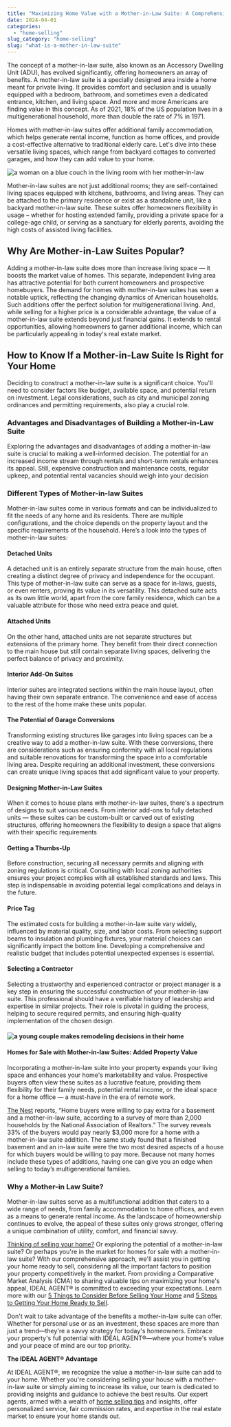 ```yaml
---
title: "Maximizing Home Value with a Mother-in-Law Suite: A Comprehensive Guide"
date: 2024-04-01
categories: 
  - "home-selling"
slug_category: "home-selling"
slug: "what-is-a-mother-in-law-suite"
---
```


The concept of a mother-in-law suite, also known as an Accessory Dwelling Unit (ADU), has evolved significantly, offering homeowners an array of benefits. A mother-in-law suite is a specially designed area inside a home meant for private living. It provides comfort and seclusion and is usually equipped with a bedroom, bathroom, and sometimes even a dedicated entrance, kitchen, and living space. And more and more Americans are finding value in this concept. As of 2021, 18% of the US population lives in a multigenerational household, more than double the rate of 7% in 1971.

Homes with mother-in-law suites offer additional family accommodation, which helps generate rental income, function as home offices, and provide a cost-effective alternative to traditional elderly care. Let's dive into these versatile living spaces, which range from backyard cottages to converted garages, and how they can add value to your home.

![a woman on a blue couch in the living room with her mother-in-law](../images/posts/Picture8.jpg)

Mother-in-law suites are not just additional rooms; they are self-contained living spaces equipped with kitchens, bathrooms, and living areas. They can be attached to the primary residence or exist as a standalone unit, like a backyard mother-in-law suite. These suites offer homeowners flexibility in usage – whether for hosting extended family, providing a private space for a college-age child, or serving as a sanctuary for elderly parents, avoiding the high costs of assisted living facilities.

## **Why Are Mother-in-Law Suites Popular?**

Adding a mother-in-law suite does more than increase living space — it boosts the market value of homes. This separate, independent living area has attractive potential for both current homeowners and prospective homebuyers. The demand for homes with mother-in-law suites has seen a notable uptick, reflecting the changing dynamics of American households. Such additions offer the perfect solution for multigenerational living. And, while selling for a higher price is a considerable advantage, the value of a mother-in-law suite extends beyond just financial gains. It extends to rental opportunities, allowing homeowners to garner additional income, which can be particularly appealing in today's real estate market.

## **How to Know If a Mother-in-Law Suite Is Right for Your Home**

Deciding to construct a mother-in-law suite is a significant choice. You'll need to consider factors like budget, available space, and potential return on investment. Legal considerations, such as city and municipal zoning ordinances and permitting requirements, also play a crucial role.

### **Advantages and Disadvantages of Building a Mother-in-Law Suite**

Exploring the advantages and disadvantages of adding a mother-in-law suite is crucial to making a well-informed decision. The potential for an increased income stream through rentals and short-term rentals enhances its appeal. Still, expensive construction and maintenance costs, regular upkeep, and potential rental vacancies should weigh into your decision

### **Different Types of Mother-in-law Suites**

Mother-in-law suites come in various formats and can be individualized to fit the needs of any home and its residents. There are multiple configurations, and the choice depends on the property layout and the specific requirements of the household. Here’s a look into the types of mother-in-law suites:

#### **Detached Units**

A detached unit is an entirely separate structure from the main house, often creating a distinct degree of privacy and independence for the occupant. This type of mother-in-law suite can serve as a space for in-laws, guests, or even renters, proving its value in its versatility. This detached suite acts as its own little world, apart from the core family residence, which can be a valuable attribute for those who need extra peace and quiet.

#### **Attached Units**

On the other hand, attached units are not separate structures but extensions of the primary home. They benefit from their direct connection to the main house but still contain separate living spaces, delivering the perfect balance of privacy and proximity.

#### **Interior Add-On Suites**

Interior suites are integrated sections within the main house layout, often having their own separate entrance. The convenience and ease of access to the rest of the home make these units popular.

#### **The Potential of Garage Conversions**

Transforming existing structures like garages into living spaces can be a creative way to add a mother-in-law suite. With these conversions, there are considerations such as ensuring conformity with all local regulations and suitable renovations for transforming the space into a comfortable living area. Despite requiring an additional investment, these conversions can create unique living spaces that add significant value to your property.

#### **Designing Mother-in-Law Suites**

When it comes to house plans with mother-in-law suites, there's a spectrum of designs to suit various needs. From interior add-ons to fully detached units — these suites can be custom-built or carved out of existing structures, offering homeowners the flexibility to design a space that aligns with their specific requirements

#### **Getting a Thumbs-Up**

Before construction, securing all necessary permits and aligning with zoning regulations is critical. Consulting with local zoning authorities ensures your project complies with all established standards and laws. This step is indispensable in avoiding potential legal complications and delays in the future.

#### **Price Tag**

The estimated costs for building a mother-in-law suite vary widely, influenced by material quality, size, and labor costs. From selecting support beams to insulation and plumbing fixtures, your material choices can significantly impact the bottom line. Developing a comprehensive and realistic budget that includes potential unexpected expenses is essential.

#### **Selecting a Contractor**

Selecting a trustworthy and experienced contractor or project manager is a key step in ensuring the successful construction of your mother-in-law suite. This professional should have a verifiable history of leadership and expertise in similar projects. Their role is pivotal in guiding the process, helping to secure required permits, and ensuring high-quality implementation of the chosen design.

#### ![a young couple makes remodeling decisions in their home](../images/posts/Picture9.jpg)

#### 

#### **Homes for Sale with Mother-in-law Suites: Added Property Value**

Incorporating a mother-in-law suite into your property expands your living space and enhances your home's marketability and value. Prospective buyers often view these suites as a lucrative feature, providing them flexibility for their family needs, potential rental income, or the ideal space for a home office — a must-have in the era of remote work.

[The Nest](https://budgeting.thenest.com/much-value-would-inlaw-apartment-add-house-33023.html) reports, “Home buyers were willing to pay extra for a basement and a mother-in-law suite, according to a survey of more than 2,000 households by the National Association of Realtors.” The survey reveals 33% of the buyers would pay nearly $3,000 more for a home with a mother-in-law suite addition. The same study found that a finished basement and an in-law suite were the two most desired aspects of a house for which buyers would be willing to pay more. Because not many homes include these types of additions, having one can give you an edge when selling to today’s multigenerational families.

### **Why a Mother-in Law Suite?**

Mother-in-law suites serve as a multifunctional addition that caters to a wide range of needs, from family accommodation to home offices, and even as a means to generate rental income. As the landscape of homeownership continues to evolve, the appeal of these suites only grows stronger, offering a unique combination of utility, comfort, and financial savvy.

[Thinking of selling your home?](https://blog.idealagent.com/home-selling/thinking-of-selling-your-home/) Or exploring the potential of a mother-in-law suite? Or perhaps you're in the market for homes for sale with a mother-in-law suite? With our comprehensive approach, we'll assist you in getting your home ready to sell, considering all the important factors to position your property competitively in the market. From providing a Comparative Market Analysis (CMA) to sharing valuable tips on maximizing your home's appeal, IDEAL AGENT® is committed to exceeding your expectations. Learn more with our [5 Things to Consider Before Selling Your Home](https://blog.idealagent.com/home-selling/5-things-to-consider-before-selling-your-home/) and [5 Steps to Getting Your Home Ready to Sell](https://blog.idealagent.com/5-steps-to-getting-your-home-ready-to-sell/).

Don't wait to take advantage of the benefits a mother-in-law suite can offer. Whether for personal use or as an investment, these spaces are more than just a trend—they're a savvy strategy for today's homeowners. Embrace your property's full potential with IDEAL AGENT®—where your home's value and your peace of mind are our top priority.

**The IDEAL AGENT® Advantage**

At IDEAL AGENT®, we recognize the value a mother-in-law suite can add to your home. Whether you're considering selling your house with a mother-in-law suite or simply aiming to increase its value, our team is dedicated to providing insights and guidance to achieve the best results. Our expert agents, armed with a wealth of [home selling tips](https://blog.idealagent.com/home-selling/) and insights, offer personalized service, fair commission rates, and expertise in the real estate market to ensure your home stands out.
